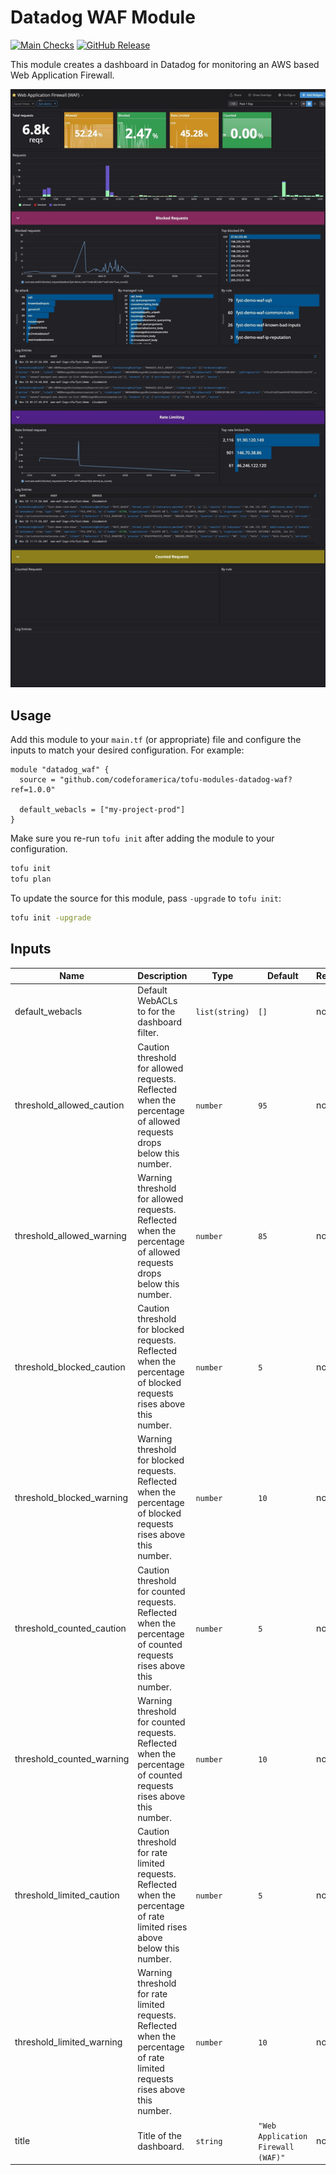 # Datadog WAF Module

[![Main Checks][badge-checks]][code-checks] [![GitHub Release][badge-release]][latest-release]

This module creates a dashboard in Datadog for monitoring an AWS based Web
Application Firewall.

![Screenshot of the Datadog WAF Dashboard][screenshot-dashboard]

## Usage

Add this module to your `main.tf` (or appropriate) file and configure the inputs
to match your desired configuration. For example:

```hcl
module "datadog_waf" {
  source = "github.com/codeforamerica/tofu-modules-datadog-waf?ref=1.0.0"

  default_webacls = ["my-project-prod"]
}
```

Make sure you re-run `tofu init` after adding the module to your configuration.

```bash
tofu init
tofu plan
```

To update the source for this module, pass `-upgrade` to `tofu init`:

```bash
tofu init -upgrade
```

## Inputs

| Name                      | Description                                                                                                                  | Type           | Default                            | Required |
|---------------------------|------------------------------------------------------------------------------------------------------------------------------|----------------|------------------------------------|----------|
| default_webacls           | Default WebACLs to for the dashboard filter.                                                                                 | `list(string)` | `[]`                               | no       |
| threshold_allowed_caution | Caution threshold for allowed requests. Reflected when the percentage of allowed requests drops below this number.           | `number`       | `95`                               | no       |
| threshold_allowed_warning | Warning threshold for allowed requests. Reflected when the percentage of allowed requests drops below this number.           | `number`       | `85`                               | no       |
| threshold_blocked_caution | Caution threshold for blocked requests. Reflected when the percentage of blocked requests rises above this number.           | `number`       | `5`                                | no       |
| threshold_blocked_warning | Warning threshold for blocked requests. Reflected when the percentage of blocked requests rises above this number.           | `number`       | `10`                               | no       |
| threshold_counted_caution | Caution threshold for counted requests. Reflected when the percentage of counted requests rises above this number.           | `number`       | `5`                                | no       |
| threshold_counted_warning | Warning threshold for counted requests. Reflected when the percentage of counted requests rises above this number.           | `number`       | `10`                               | no       |
| threshold_limited_caution | Caution threshold for rate limited requests. Reflected when the percentage of rate limited rises above below this number.    | `number`       | `5`                                | no       |
| threshold_limited_warning | Warning threshold for rate limited requests. Reflected when the percentage of rate limited requests rises above this number. | `number`       | `10`                               | no       |
| title                     | Title of the dashboard.                                                                                                      | `string`       | `"Web Application Firewall (WAF)"` | no       |

[badge-checks]: https://github.com/codeforamerica/tofu-modules-datadog-waf-dashboard/actions/workflows/main.yaml/badge.svg
[badge-release]: https://img.shields.io/github/v/release/codeforamerica/tofu-modules-datadog-waf-dashboard?logo=github&label=Latest%20Release
[code-checks]: https://github.com/codeforamerica/tofu-modules-datadog-waf-dashboard/actions/workflows/main.yaml
[latest-release]: https://github.com/codeforamerica/tofu-modules-datadog-waf-dashboard/releases/latest
[screenshot-dashboard]: docs/assets/dashboard.jpeg
